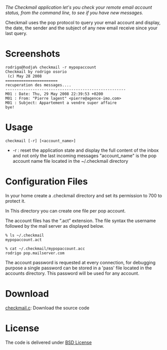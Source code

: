 *The Checkmail application let's you check your remote email account status, from the command line, to see if you have new messages.*

Checkmail uses the pop protocol to query your email account and display, the date, the sender and the subject of any new email receive since your last query.

# Screenshots
    rodrigo@hodja% checkmail -r mypopaccount
    Checkmail by rodrigo osorio
     (c) May 28 2008
    =======================
    recuperation des messages.... 
    -----------------------------------------------------
    M01 : Date: Thu, 29 May 2008 22:39:53 +0200
    M01 : From: "Pierre lagent" <pierre@agence-imo.com>
    M01 : Subject: Appartement a vendre super affaire
    bye!

# Usage

`checkmail [-r] [<account_name>]`

 * -r : reset the application state and display the full content of the inbox and not only the last incoming messages "account_name" is the pop account name file located in the ~/.checkmail directory

# Configuration Files

In your home create a .checkmail directory and set its permission to 700 to protect it.

In This directory you can create one file per pop account.

The account files has the “.act” extension. The file syntax the username followed by the mail server as displayed below.

    % ls ~/.checkmail
    mypopaccount.act

    % cat ~/.checkmail/mypopaccount.acc
    rodrigo pop.mailserver.com

The account password is requested at every connection, for debugging purpose a single password can be stored in a 'pass' file located in the accounts directory. This password will be used for any account.

# Download

[checkmail.c](http://files.bebik.net/code/checkmail.c): Download the source code

# License

The code is delivered under [BSD License](https://en.wikipedia.org/wiki/BSD_licenses)
